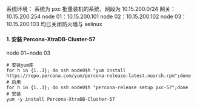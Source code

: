系统环境：
系统为 pxc 批量装机的系统，网段为 10.15.200.0/24
网关：10.15.200.254
node 01：10.15.200.101
node 02：10.15.200.102
node 03：10.15.200.103
均已关闭防火墙与 selinux

#### 1. 安装 Percona-XtraDB-Cluster-57

node 01~node 03
```shell
# 安装yum库
for h in {1..3}; do ssh node0$h "yum install https://repo.percona.com/yum/percona-release-latest.noarch.rpm";done
# 启用
for h in {1..3}; do ssh node0$h "percona-release setup pxc-57";done
# 安装
yum -y install Percona-XtraDB-Cluster-57

```